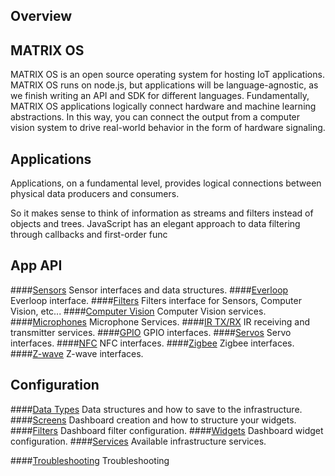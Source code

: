 ## Overview

## MATRIX OS

MATRIX OS is an open source operating system for hosting IoT applications. MATRIX OS runs on node.js, but applications will be language-agnostic, as we finish writing an API and SDK for different languages. Fundamentally, MATRIX OS applications logically connect hardware and machine learning abstractions. In this way, you can connect the output from a computer vision system to drive real-world behavior in the form of hardware signaling.

## Applications
Applications, on a fundamental level, provides logical connections between physical data producers and consumers.  

So it makes sense to think of information as streams and filters instead of objects and trees. JavaScript has an elegant approach to data filtering through callbacks and first-order func 

## App API
####[Sensors](sensors.md)
Sensor interfaces and data structures.
####[Everloop](everloop.md)
Everloop interface.
####[Filters](filter.md)
Filters interface for Sensors, Computer Vision, etc...
####[Computer Vision](computer-vision.md)
Computer Vision services.
####[Microphones](microphone.md)
Microphone Services.
####[IR TX/RX](ir.md)
IR receiving and transmitter services.
####[GPIO](GPIO.md)
GPIO interfaces.
####[Servos](servos.md)
Servo interfaces.
####[NFC](nfc.md)
NFC interfaces.
####[Zigbee](zigbee.md)
Zigbee interfaces.
####[Z-wave](zwave.md)
Z-wave interfaces.

## Configuration
####[Data Types](sensors.md)
Data structures and how to save to the infrastructure.
####[Screens](everloop.md)
Dashboard creation and how to structure your widgets.
####[Filters](filter.md)
Dashboard filter configuration.
####[Widgets](computer-vision.md)
Dashboard widget configuration.
####[Services](microphone.md)
Available infrastructure services.

####[Troubleshooting](../intro/cli-troubleshooting.md)
Troubleshooting
